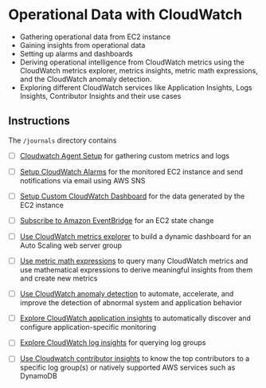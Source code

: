 # Operational Data with CloudWatch

- Gathering operational data from EC2 instance
- Gaining insights from operational data
- Setting up alarms and dashboards
- Deriving operational intelligence from CloudWatch metrics using the CloudWatch metrics explorer, metrics insights, metric math expressions, and the CloudWatch anomaly detection.
- Exploring different CloudWatch services like Application Insights, Logs Insights, Contributor Insights and their use cases

## Instructions

The `/journals` directory contains

- [ ] [Cloudwatch Agent Setup](journals/setup-cloudwatch-agent.md) for gathering custom metrics and logs

- [ ] [Setup CloudWatch Alarms](journals/setup-cloudwatch-alarm.md) for the monitored EC2 instance and send notifications via email using AWS SNS

- [ ] [Setup Custom CloudWatch Dashboard](journals/setup-cloudwatch-dashboard.md) for the data generated by the EC2 instance

- [ ] [Subscribe to Amazon EventBridge](journals/subscribe-amazon-eventbridge.md) for an EC2 state change

- [ ] [Use CloudWatch metrics explorer](journals/cloudwatch-metrics-explorer.md) to build a dynamic dashboard for an Auto Scaling web server group

- [ ] [Use metric math expressions](journals/metric-math-expressions.md) to query many CloudWatch metrics and use mathematical expressions to derive meaningful insights from them and create new metrics

- [ ] [Use CloudWatch anomaly detection](journals/cloudwatch-anomaly-detection.md) to automate, accelerate, and improve the detection of abnormal system and application behavior

- [ ] [Explore CloudWatch application insights](journals/cloudwatch-application-insights.md) to automatically discover and configure application-specific monitoring

- [ ] [Explore CloudWatch log insights](journals/cloudwatch-log-insights.md) for querying log groups

- [ ] [Use Cloudwatch contributor insights](journals/cloudwatch-contributor-insights.md) to know the top contributors to a specific log group(s) or natively supported AWS services such as DynamoDB